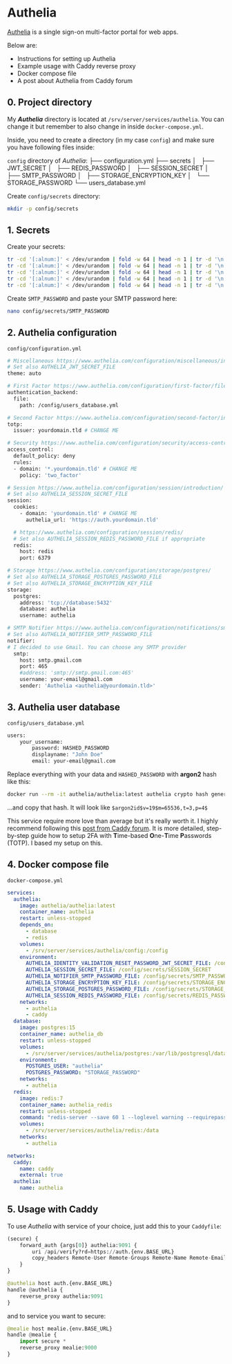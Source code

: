 # Authelia
[Authelia](https://github.com/authelia/authelia) is a single sign-on multi-factor portal for web apps.

Below are:
- Instructions for setting up Authelia
- Example usage with Caddy reverse proxy
- Docker compose file
- A post about Authelia from Caddy forum

## 0. Project directory

My ***Authelia*** directory is located at ``/srv/server/services/authelia``. You can change it but remember to also change in inside ``docker-compose.yml``.

Inside, you need to create a directory (in my case ``config``) and make sure you have following files inside:

``config`` directory of *Authelia*:
├── configuration.yml
├── secrets
│   ├── JWT_SECRET
│   ├── REDIS_PASSWORD
│   ├── SESSION_SECRET
│   ├── SMTP_PASSWORD
│   ├── STORAGE_ENCRYPTION_KEY
│   └── STORAGE_PASSWORD
└── users_database.yml

Create ``config/secrets`` directory:
```bash
mkdir -p config/secrets
```

## 1. Secrets
Create your secrets:
```bash
tr -cd '[:alnum:]' < /dev/urandom | fold -w 64 | head -n 1 | tr -d '\n' > config/secrets/JWT_SECRET
tr -cd '[:alnum:]' < /dev/urandom | fold -w 64 | head -n 1 | tr -d '\n' > config/secrets/SESSION_SECRET
tr -cd '[:alnum:]' < /dev/urandom | fold -w 64 | head -n 1 | tr -d '\n' > config/secrets/STORAGE_PASSWORD
tr -cd '[:alnum:]' < /dev/urandom | fold -w 64 | head -n 1 | tr -d '\n' > config/secrets/STORAGE_ENCRYPTION_KEY
tr -cd '[:alnum:]' < /dev/urandom | fold -w 64 | head -n 1 | tr -d '\n' > config/secrets/REDIS_PASSWORD
```

Create ``SMTP_PASSWORD`` and paste your SMTP password here:
```bash
nano config/secrets/SMTP_PASSWORD
```

## 2. Authelia configuration
``config/configuration.yml``
```bash
# Miscellaneous https://www.authelia.com/configuration/miscellaneous/introduction/
# Set also AUTHELIA_JWT_SECRET_FILE
theme: auto

# First Factor https://www.authelia.com/configuration/first-factor/file/
authentication_backend:
  file:
    path: /config/users_database.yml

# Second Factor https://www.authelia.com/configuration/second-factor/introduction/
totp:
  issuer: yourdomain.tld # CHANGE ME

# Security https://www.authelia.com/configuration/security/access-control/
access_control:
  default_policy: deny
  rules:
  - domain: '*.yourdomain.tld' # CHANGE ME
    policy: 'two_factor'

# Session https://www.authelia.com/configuration/session/introduction/
# Set also AUTHELIA_SESSION_SECRET_FILE
session:
  cookies:
    - domain: 'yourdomain.tld' # CHANGE ME
      authelia_url: 'https://auth.yourdomain.tld'

  # https://www.authelia.com/configuration/session/redis/
  # Set also AUTHELIA_SESSION_REDIS_PASSWORD_FILE if appropriate
  redis:
    host: redis
    port: 6379

# Storage https://www.authelia.com/configuration/storage/postgres/
# Set also AUTHELIA_STORAGE_POSTGRES_PASSWORD_FILE
# Set also AUTHELIA_STORAGE_ENCRYPTION_KEY_FILE
storage:
  postgres:
    address: 'tcp://database:5432'
    database: authelia
    username: authelia

# SMTP Notifier https://www.authelia.com/configuration/notifications/smtp/
# Set also AUTHELIA_NOTIFIER_SMTP_PASSWORD_FILE
notifier:
# I decided to use Gmail. You can choose any SMTP provider
  smtp:
    host: smtp.gmail.com
    port: 465
    #address: 'smtp://smtp.gmail.com:465'
    username: your-email@gmail.com
    sender: 'Authelia <authelia@yourdomain.tld>'
```

## 3. Authelia user database
``config/users_database.yml``
```bash
users:
    your_username:
        password: HASHED_PASSWORD
        displayname: "John Doe"
        email: your-email@gmail.com
```

Replace everything with your data and ``HASHED_PASSWORD`` with **argon2** hash like this:
```bash
docker run --rm -it authelia/authelia:latest authelia crypto hash generate argon2
```

...and copy that hash. It will look like ``$argon2id$v=19$m=65536,t=3,p=4$``

This service require more love than average but it's really worth it. I highly recommend following this [post from Caddy forum](https://caddy.community/t/securing-web-apps-with-caddy-and-authelia-in-docker-compose-an-opinionated-practical-and-minimal-production-ready-login-portal-guide/20465). It is more detailed, step-by-step guide how to setup 2FA with **T**ime-based **O**ne-**T**ime **P**asswords (TOTP). I based my setup on this.

## 4. Docker compose file

``docker-compose.yml``
```yaml
services:
  authelia:
    image: authelia/authelia:latest
    container_name: authelia
    restart: unless-stopped
    depends_on:
      - database
      - redis
    volumes:
      - /srv/server/services/authelia/config:/config
    environment:
      AUTHELIA_IDENTITY_VALIDATION_RESET_PASSWORD_JWT_SECRET_FILE: /config/secrets/JWT_SECRET
      AUTHELIA_SESSION_SECRET_FILE: /config/secrets/SESSION_SECRET
      AUTHELIA_NOTIFIER_SMTP_PASSWORD_FILE: /config/secrets/SMTP_PASSWORD
      AUTHELIA_STORAGE_ENCRYPTION_KEY_FILE: /config/secrets/STORAGE_ENCRYPTION_KEY
      AUTHELIA_STORAGE_POSTGRES_PASSWORD_FILE: /config/secrets/STORAGE_PASSWORD
      AUTHELIA_SESSION_REDIS_PASSWORD_FILE: /config/secrets/REDIS_PASSWORD
    networks:
      - authelia
      - caddy
  database:
    image: postgres:15
    container_name: authelia_db
    restart: unless-stopped
    volumes:
      - /srv/server/services/authelia/postgres:/var/lib/postgresql/data
    environment:
      POSTGRES_USER: "authelia"
      POSTGRES_PASSWORD: "STORAGE_PASSWORD"
    networks:
      - authelia
  redis:
    image: redis:7
    container_name: authelia_redis
    restart: unless-stopped
    command: "redis-server --save 60 1 --loglevel warning --requirepass REDIS_PASSWORD"
    volumes:
      - /srv/server/services/authelia/redis:/data
    networks:
      - authelia

networks:
  caddy:
    name: caddy
    external: true
  authelia:
    name: authelia
```

## 5. Usage with Caddy

To use *Authelia* with service of your choice, just add this to your ``Caddyfile``:
```python
(secure) {
    forward_auth {args[0]} authelia:9091 {
        uri /api/verify?rd=https://auth.{env.BASE_URL}
        copy_headers Remote-User Remote-Groups Remote-Name Remote-Email
    }
}
```

```python
@authelia host auth.{env.BASE_URL}
handle @authelia {
    reverse_proxy authelia:9091
}
```

and to service you want to secure:
```python
@mealie host mealie.{env.BASE_URL}
handle @mealie {
    import secure *
    reverse_proxy mealie:9000
}
```